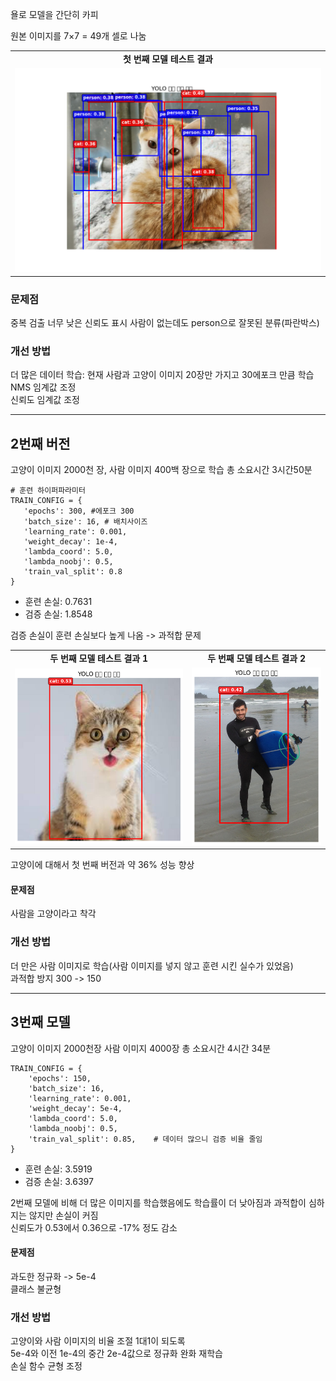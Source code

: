 욜로 모델을 간단히 카피

원본 이미지를 7×7 = 49개 셀로 나눔

<table>
  <tr>
    <td align="center"><b>첫 번째 모델 테스트 결과</b></td>
  </tr>
  <tr>
    <td><img src="./yimages/Figure_1.jpg" width="100%"></td>
  </tr>
  </table>

### 문제점
 중복 검출
 너무 낮은 신뢰도 표시
 사람이 없는데도 person으로 잘못된 분류(파란박스)

### 개선 방법
 더 많은 데이터 학습: 현재 사람과 고양이 이미지 20장만 가지고 30에포크 만큼 학습</br>
 NMS 임계값 조정</br>
 신뢰도 임계값 조정</br>

---

## 2번째 버전 
 고양이 이미지 2000천 장, 사람 이미지 400백 장으로 학습 총 소요시간 3시간50분
 
 ```
# 훈련 하이퍼파라미터
TRAIN_CONFIG = {
    'epochs': 300, #에포크 300
    'batch_size': 16, # 배치사이즈
    'learning_rate': 0.001,
    'weight_decay': 1e-4,
    'lambda_coord': 5.0,
    'lambda_noobj': 0.5,
    'train_val_split': 0.8
}
```

  - 훈련 손실: 0.7631
  - 검증 손실: 1.8548

 검증 손실이 훈련 손실보다 높게 나옴 -> 과적합 문제

<table>
  <tr>
    <td align="center"><b>두 번째 모델 테스트 결과 1</b></td>
    <td align="center"><b>두 번째 모델 테스트 결과 2</b></td>
  </tr>
  <tr>
    <td><img src="./yimages/result_cat2.png" width="100%"></td>
    <td><img src="./yimages/result_tes.png" width="100%"></td>
  </tr>
  </table>

고양이에 대해서 첫 번째 버전과 약 36% 성능 향상

#### 문제점

 사람을 고양이라고 착각

### 개선 방법

 더 만은 사람 이미지로 학습(사람 이미지를 넣지 않고 훈련 시킨 실수가 있었음)</br>
 과적합 방지 300 -> 150</br>

---

## 3번째 모델
 고양이 이미지 2000천장 사람 이미지 4000장 총 소요시간 4시간 34분
 
```
TRAIN_CONFIG = {
    'epochs': 150,
    'batch_size': 16,
    'learning_rate': 0.001,
    'weight_decay': 5e-4,
    'lambda_coord': 5.0,
    'lambda_noobj': 0.5,
    'train_val_split': 0.85,    # 데이터 많으니 검증 비율 줄임
}
```

   - 훈련 손실: 3.5919
   - 검증 손실: 3.6397

2번째 모델에 비해 더 많은 이미지를 학습했음에도 학습률이 더 낮아짐과 과적합이 심하지는 않지만 손실이 커짐</br>
신뢰도가 0.53에서 0.36으로 -17% 정도 감소

#### 문제점

 과도한 정규화 -> 5e-4</br>
 클래스 불균형</br>

### 개선 방법

 고양이와 사람 이미지의 비율 조절 1대1이 되도록</br>
 5e-4와 이전 1e-4의 중간 2e-4값으로 정규화 완화 재학습</br>
 손실 함수 균형 조정</br>
 
